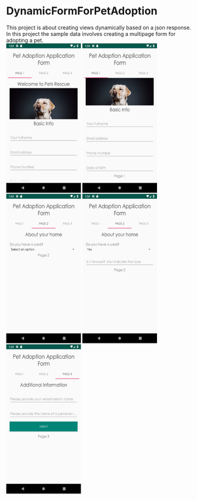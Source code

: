 # DynamicFormForPetAdoption
This project is about creating views dynamically based on a json response. In this project the sample data involves creating a multipage form for adopting a pet.  
<img src="screenshots/Screenshot_1555417445.png" width="200" height="400">
<img src="screenshots/Screenshot_1555417449.png" width="200" height="400">
<img src="screenshots/Screenshot_1555417455.png" width="200" height="400">
<img src="screenshots/Screenshot_1555417463.png" width="200" height="400">
<img src="screenshots/Screenshot_1555417467.png" width="200" height="400">
